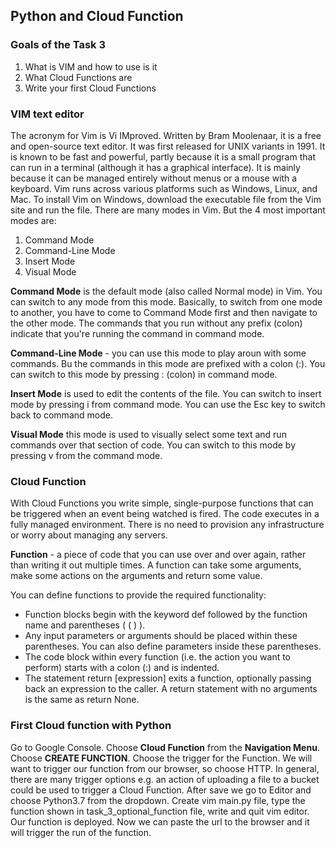 ## Python and Cloud Function

### Goals of the Task 3

1. What is VIM and how to use is it  
2. What Cloud Functions are
3. Write your first Cloud Functions

### VIM text editor

The acronym for Vim is Vi IMproved. Written by Bram Moolenaar, it is a free and open-source text editor. It was first released for UNIX variants in 1991. It is known to be fast and powerful, partly because it is a small program that can run in a terminal (although it has a graphical interface). It is mainly because it can be managed entirely without menus or a mouse with a keyboard. Vim runs across various platforms such as Windows, Linux, and Mac. To install Vim on Windows, download the executable file from the Vim site and run the file. There are many modes in Vim. But the 4 most important modes are:

1. Command Mode
2. Command-Line Mode
3. Insert Mode
4. Visual Mode

**Command Mode** is the default mode (also called Normal mode) in Vim. You can switch to any mode from this mode. Basically, to switch from one mode to another, you have to come to Command Mode first and then navigate to the other mode. The commands that you run without any prefix (colon) indicate that you're running the command in command mode.

**Command-Line Mode** - you can use this mode to play aroun with some commands. Bu the commands in this mode are prefixed with a colon (:). You can switch to this mode by pressing : (colon) in command mode.

**Insert Mode** is used to edit the contents of the file. You can switch to insert mode by pressing i from command mode. You can use the Esc key to switch back to command mode.

**Visual Mode** this mode is used to visually select some text and run commands over that section of code. You can switch to this mode by pressing v from the command mode.

### Cloud Function

With Cloud Functions you write simple, single-purpose functions that can be triggered when an event being watched is fired. The code executes in a fully managed environment. There is no need to provision any infrastructure or worry about managing any servers.﻿

**Function** - a piece of code that you can use over and over again, rather than writing it out multiple times. A function can take some arguments, make some actions on the arguments and return some value.

You can define functions to provide the required functionality:
* Function blocks begin with the keyword def followed by the function name and parentheses ( ( ) ).
* Any input parameters or arguments should be placed within these parentheses. You can also define parameters inside these parentheses.
* The code block within every function (i.e. the action you want to perform) starts with a colon (:) and is indented.
* The statement return [expression] exits a function, optionally passing back an expression to the caller. A return statement with no arguments is the same as return None.

### First Cloud function with Python

Go to Google Console. Choose **Cloud Function** from the **Navigation Menu**. Choose **CREATE FUNCTION**. Choose the trigger for the Function. We will want to trigger our function from our browser, so choose HTTP. In general, there are many trigger options e.g. an action of uploading a file to a bucket could be used to trigger a Cloud Function. After save we go to Editor and choose Python3.7 from the dropdown. Create vim main.py file, type the function shown in task_3_optional_function file, write and quit vim editor. Our function is deployed. Now we can paste the url to the browser and it will trigger the run of the function.